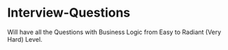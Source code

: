 # Interview-Questions
Will have all the Questions with Business Logic from Easy to Radiant (Very Hard) Level.
